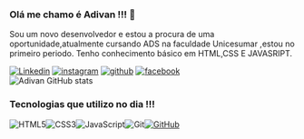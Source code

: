 ### Olá me chamo é Adivan !!! 👋
Sou um novo desenvolvedor e estou a procura de uma oportunidade,atualmente cursando ADS na faculdade Unicesumar ,estou no primeiro periodo.
Tenho conhecimento básico em HTML,CSS E JAVASRIPT.

[![Linkedin](https://img.shields.io/badge/LinkedIn-0077B5?style=for-the-badge&logo=linkedin&logoColor=white)](https://www.linkedin.com/in/adivan-silva-938969240/)
    [![instagram](https://img.shields.io/badge/Instagram-E4405F?style=for-the-badge&logo=instagram&logoColor=white)](https://www.instagram.com/adivan.silva2025/)
    [![github](https://img.shields.io/badge/GitHub-100000?style=for-the-badge&logo=github&logoColor=white)](https://github.com/DevAdivan)
    [![facebook](https://img.shields.io/badge/Facebook-1877F2?style=for-the-badge&logo=facebook&logoColor=white)](https://www.facebook.com/profile.php?id=61574819803286)<br/>
![Adivan GitHub stats](https://github-readme-stats.vercel.app/api?username=DevAdivan&show_icons=true&theme=radical)
### Tecnologias que utilizo no dia !!!
![HTML5](https://img.shields.io/badge/HTML5-E34F26?style=for-the-badge&logo=html5&logoColor=white)![CSS3](https://img.shields.io/badge/CSS3-1572B6?style=for-the-badge&logo=css3&logoColor=white)![JavaScript](https://img.shields.io/badge/JavaScript-F7DF1E?style=for-the-badge&logo=javascript&logoColor=black)![Git](https://img.shields.io/badge/GIT-E44C30?style=for-the-badge&logo=git&logoColor=white)[![GitHub](https://img.shields.io/badge/GitHub-100000?style=for-the-badge&logo=github&logoColor=white)](https://github.com/SEUUSERNAME)
